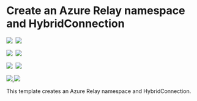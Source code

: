 # Create an Azure Relay namespace and HybridConnection

<IMG SRC="https://azbotstorage.blob.core.windows.net/badges/201-azure-relay-create-hybridconnection/PublicLastTestDate.svg" />&nbsp;
<IMG SRC="https://azbotstorage.blob.core.windows.net/badges/201-azure-relay-create-hybridconnection/PublicDeployment.svg" />&nbsp;

<IMG SRC="https://azbotstorage.blob.core.windows.net/badges/201-azure-relay-create-hybridconnection/FairfaxLastTestDate.svg" />&nbsp;
<IMG SRC="https://azbotstorage.blob.core.windows.net/badges/201-azure-relay-create-hybridconnection/FairfaxDeployment.svg" />&nbsp;

<IMG SRC="https://azbotstorage.blob.core.windows.net/badges/201-azure-relay-create-hybridconnection/BestPracticeResult.svg" />&nbsp;
<IMG SRC="https://azbotstorage.blob.core.windows.net/badges/201-azure-relay-create-hybridconnection/CredScanResult.svg" />&nbsp;

<a href="https://portal.azure.com/#create/Microsoft.Template/uri/https%3A%2F%2Fraw.githubusercontent.com%2FAzure%2Fazure-quickstart-templates%2Fmaster%2201-azure-relay-create-hybridconnection%2Fazuredeploy.json" target="_blank">
    <img src="http://azuredeploy.net/deploybutton.png"/>
</a>

<a href="http://armviz.io/#/?load=https%3A%2F%2Fraw.githubusercontent.com%2FAzure%2Fazure-quickstart-templates%2Fmaster%2201-azure-relay-create-hybridconnection%2Fazuredeploy.json" target="_blank">
    <img src="http://armviz.io/visualizebutton.png"/>
</a>

This template creates an Azure Relay namespace and HybridConnection.
